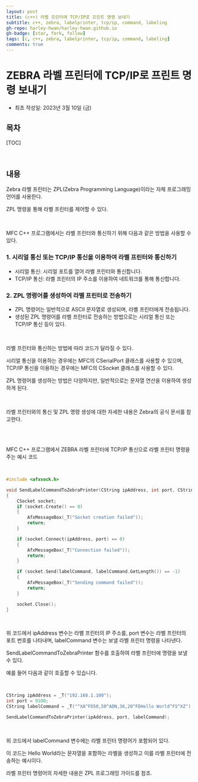 ```yaml
---
layout: post
title: (c++) 라벨 프린터에 TCP/IP로 프린트 명령 보내기 
subtitle: c++, zebra, labelprinter, tcp/ip, command, labeling
gh-repo: harley-hwan/harley-hwan.github.io
gh-badge: [star, fork, follow]
tags: [c, c++, zebra, labelprinter, tcp/ip, command, labeling]
comments: true
---
```


#  ZEBRA 라벨 프린터에 TCP/IP로 프린트 명령 보내기
- 최초 작성일: 2023년 3월 10일 (금)

## 목차

[TOC]

<br/>

## 내용

Zebra 라벨 프린터는 ZPL(Zebra Programming Language)이라는 자체 프로그래밍 언어를 사용한다.

ZPL 명령을 통해 라벨 프린터를 제어할 수 있다.

<br/>

MFC C++ 프로그램에서는 라벨 프린터와 통신하기 위해 다음과 같은 방법을 사용할 수 있다.

### 1. 시리얼 통신 또는 TCP/IP 통신을 이용하여 라벨 프린터와 통신하기

- 시리얼 통신: 시리얼 포트를 열어 라벨 프린터와 통신합니다.
- TCP/IP 통신: 라벨 프린터의 IP 주소를 이용하여 네트워크를 통해 통신합니다.

### 2. ZPL 명령어를 생성하여 라벨 프린터로 전송하기

- ZPL 명령어는 일반적으로 ASCII 문자열로 생성되며, 라벨 프린터에게 전송됩니다.
- 생성된 ZPL 명령어를 라벨 프린터로 전송하는 방법으로는 시리얼 통신 또는 TCP/IP 통신 등이 있다.

<br/>

라벨 프린터와 통신하는 방법에 따라 코드가 달라질 수 있다. 

시리얼 통신을 이용하는 경우에는 MFC의 CSerialPort 클래스를 사용할 수 있으며, TCP/IP 통신을 이용하는 경우에는 MFC의 CSocket 클래스를 사용할 수 있다.

ZPL 명령어를 생성하는 방법은 다양하지만, 일반적으로는 문자열 연산을 이용하여 생성하게 된다.

<br/>

라벨 프린터와의 통신 및 ZPL 명령 생성에 대한 자세한 내용은 Zebra의 공식 문서를 참고한다.

<br/>

<br/>

MFC C++ 프로그램에서 ZEBRA 라벨 프린터에 TCP/IP 통신으로 라벨 프린터 명령을 주는 예시 코드

<br/>

```c++
#include <afxsock.h>

void SendLabelCommandToZebraPrinter(CString ipAddress, int port, CString labelCommand)
{
    CSocket socket;
    if (socket.Create() == 0)
    {
        AfxMessageBox(_T("Socket creation failed"));
        return;
    }

    if (socket.Connect(ipAddress, port) == 0)
    {
        AfxMessageBox(_T("Connection failed"));
        return;
    }

    if (socket.Send(labelCommand, labelCommand.GetLength()) == -1)
    {
        AfxMessageBox(_T("Sending command failed"));
        return;
    }

    socket.Close();
}

```

<br/>

위 코드에서 ipAddress 변수는 라벨 프린터의 IP 주소를, port 변수는 라벨 프린터의 포트 번호를 나타내며, labelCommand 변수는 보낼 라벨 프린터 명령을 나타낸다.

SendLabelCommandToZebraPrinter 함수를 호출하여 라벨 프린터에 명령을 보낼 수 있다.

예를 들어 다음과 같이 호출할 수 있습니다.

<br/>

```c++
CString ipAddress = _T("192.168.1.100");
int port = 9100;
CString labelCommand = _T("^XA^FO50,50^ADN,36,20^FDHello World^FS^XZ");

SendLabelCommandToZebraPrinter(ipAddress, port, labelCommand);
```

<br/>

위 코드에서 labelCommand 변수에는 라벨 프린터 명령어가 포함되어 있다. 

이 코드는 Hello World라는 문자열을 포함하는 라벨을 생성하고 이를 라벨 프린터에 전송하는 예시이다. 

라벨 프린터 명령어의 자세한 내용은 ZPL 프로그래밍 가이드를 참조.

